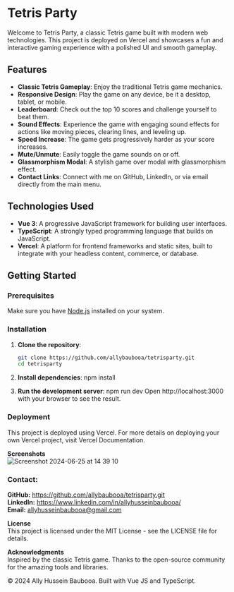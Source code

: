 # Tetris Party

Welcome to Tetris Party, a classic Tetris game built with modern web technologies. This project is deployed on Vercel and showcases a fun and interactive gaming experience with a polished UI and smooth gameplay.

## Features

- **Classic Tetris Gameplay**: Enjoy the traditional Tetris game mechanics.
- **Responsive Design**: Play the game on any device, be it a desktop, tablet, or mobile.
- **Leaderboard**: Check out the top 10 scores and challenge yourself to beat them.
- **Sound Effects**: Experience the game with engaging sound effects for actions like moving pieces, clearing lines, and leveling up.
- **Speed Increase**: The game gets progressively harder as your score increases.
- **Mute/Unmute**: Easily toggle the game sounds on or off.
- **Glassmorphism Modal**: A stylish game over modal with glassmorphism effect.
- **Contact Links**: Connect with me on GitHub, LinkedIn, or via email directly from the main menu.

## Technologies Used

- **Vue 3**: A progressive JavaScript framework for building user interfaces.
- **TypeScript**: A strongly typed programming language that builds on JavaScript.
- **Vercel**: A platform for frontend frameworks and static sites, built to integrate with your headless content, commerce, or database.

## Getting Started

### Prerequisites

Make sure you have [Node.js](https://nodejs.org/en/) installed on your system.

### Installation

1. **Clone the repository**:
   ```bash
   git clone https://github.com/allybaubooa/tetrisparty.git
   cd tetrisparty
   
2. **Install dependencies**:
  npm install

3. **Run the development server**:
   npm run dev
   Open http://localhost:3000 with your browser to see the result.

### Deployment
This project is deployed using Vercel. For more details on deploying your own Vercel project, visit Vercel Documentation.

**Screenshots**
<br>
![Screenshot 2024-06-25 at 14 39 10](https://github.com/allybaubooa/tetrisparty/assets/106095660/25aaa847-1590-4804-afbe-c3584a503ad6)

### Contact:
**GitHub:** https://github.com/allybaubooa/tetrisparty.git<br>
**LinkedIn:** https://www.linkedin.com/in/allyhusseinbaubooa/<br>
**Email:** allyhusseinbaubooa@gmail.com<br>

**License**<br>
This project is licensed under the MIT License - see the LICENSE file for details.

**Acknowledgments**<br>
Inspired by the classic Tetris game.
Thanks to the open-source community for the amazing tools and libraries.

© 2024 Ally Hussein Baubooa. Built with Vue JS and TypeScript.
